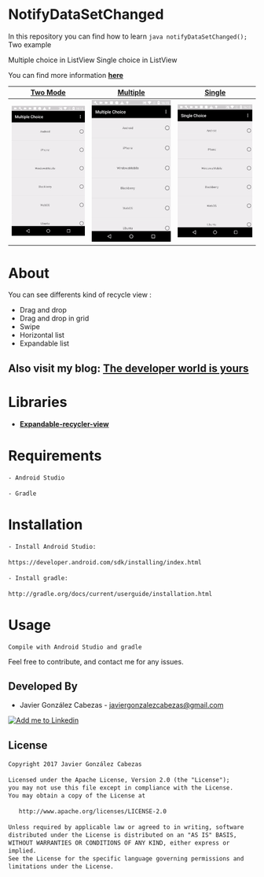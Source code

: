 # NotifyDataSetChanged
In this repository you can find how to learn ```java notifyDataSetChanged(); ``` Two example

Multiple choice in ListView
Single choice in ListView

You can find more information **[here](http://thedeveloperworldisyours.com/android/notifydatasetchanged/#sthash.0gtf6DnK.dpbs)**

[Two Mode][explode_link] | [Multiple][slide_link] | [Single][fade_link] 
--- | --- | ---
![transition_explode] | ![transition_slide] | ![transition_fade]

# About
  You can see differents kind of recycle view :
 + Drag and drop
 + Drag and drop in grid
 + Swipe 
 + Horizontal list
 + Expandable list
  
  Also visit my blog: **[The developer world is yours](http://thedeveloperworldisyours.com)**
---------
# Libraries

 * **[Expandable-recycler-view](https://github.com/thoughtbot/expandable-recycler-view)**
 
 

# Requirements

    - Android Studio

    - Gradle


# Installation

    - Install Android Studio:

    https://developer.android.com/sdk/installing/index.html

    - Install gradle:

    http://gradle.org/docs/current/userguide/installation.html

# Usage
    Compile with Android Studio and gradle


Feel free to contribute, and contact me for any issues.

Developed By
------------
* Javier González Cabezas - <javiergonzalezcabezas@gmail.com>

<a href="https://es.linkedin.com/in/javier-gonz%C3%A1lez-cabezas-8b4b2231">
  <img alt="Add me to Linkedin" src="https://github.com/JorgeCastilloPrz/EasyMVP/blob/master/art/linkedin.png" />
</a>

License
-------

    Copyright 2017 Javier González Cabezas

    Licensed under the Apache License, Version 2.0 (the "License");
    you may not use this file except in compliance with the License.
    You may obtain a copy of the License at

       http://www.apache.org/licenses/LICENSE-2.0

    Unless required by applicable law or agreed to in writing, software
    distributed under the License is distributed on an "AS IS" BASIS,
    WITHOUT WARRANTIES OR CONDITIONS OF ANY KIND, either express or implied.
    See the License for the specific language governing permissions and
    limitations under the License.

[explode_link]: http://thedeveloperworldisyours.com/android/notifydatasetchanged/#sthash.0gtf6DnK.dpbs
[fade_link]: http://thedeveloperworldisyours.com/android/notifydatasetchanged/#sthash.0gtf6DnK.dpbs
[slide_link]: http://thedeveloperworldisyours.com/android/notifydatasetchanged/#sthash.0gtf6DnK.dpbs

[transition_explode]: https://github.com/CabezasGonzalezJavier/NotifyDataSetChanged/blob/master/choice.gif
[transition_slide]: https://github.com/CabezasGonzalezJavier/NotifyDataSetChanged/blob/master/multiple.gif
[transition_fade]: https://github.com/CabezasGonzalezJavier/NotifyDataSetChanged/blob/master/single.gif
